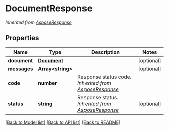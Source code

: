 # DocumentResponse


*Inherited from [AsposeResponse](AsposeResponse.md)*
## Properties
Name | Type | Description | Notes
------------ | ------------- | ------------- | -------------
**document** | [**Document**](Document.md) |  | [optional]
**messages** | **Array&lt;string&gt;** |  | [optional]
**code** | **number** | Response status code.<br />*Inherited from [AsposeResponse](AsposeResponse.md)* | 
**status** | **string** | Response status.<br />*Inherited from [AsposeResponse](AsposeResponse.md)* | [optional]

[[Back to Model list]](../README.md#documentation-for-models) [[Back to API list]](../README.md#documentation-for-api-endpoints) [[Back to README]](../README.md)

